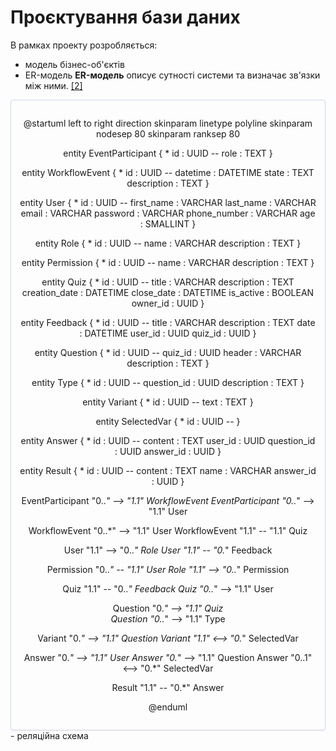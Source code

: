 # Проєктування бази даних

В рамках проекту розробляється: 
- модель бізнес-об'єктів 
- ER-модель
**ER-модель** описує сутності системи та визначає зв'язки між ними. [[2]](https://en.wikipedia.org/wiki/Entity%E2%80%93relationship_model)

<center style="
    border-radius:4px;
    border: 1px solid #cfd7e6;
    box-shadow: 0 1px 3px 0 rgba(89,105,129,.05), 0 1px 1px 0 rgba(0,0,0,.025);
    padding: 1em;"
>

@startuml
left to right direction
skinparam linetype polyline
skinparam nodesep 80
skinparam ranksep 80

entity EventParticipant {
    * id : UUID
    --
    role : TEXT
}

entity WorkflowEvent {
    * id : UUID
    --
    datetime : DATETIME
    state : TEXT
    description : TEXT
}

entity User {
    * id : UUID
    --
    first_name : VARCHAR
    last_name : VARCHAR
    email : VARCHAR
    password : VARCHAR
    phone_number : VARCHAR
    age : SMALLINT
}

entity Role {
    * id : UUID
    --
    name : VARCHAR
    description : TEXT
}

entity Permission {
    * id : UUID
    --
    name : VARCHAR
    description : TEXT
}

entity Quiz {
    * id : UUID
    --
    title : VARCHAR
    description : TEXT
    creation_date : DATETIME
    close_date : DATETIME
    is_active : BOOLEAN
    owner_id : UUID
}

entity Feedback {
    * id : UUID
    --
    title : VARCHAR
    description : TEXT
    date : DATETIME
    user_id : UUID
    quiz_id : UUID
}

entity Question {
    * id : UUID
    --
    quiz_id : UUID
    header : VARCHAR
    description : TEXT
}

entity Type {
    * id : UUID
    --
    question_id : UUID
    description : TEXT
}

entity Variant {
    * id : UUID
    --
    text : TEXT
}

entity SelectedVar {
    * id : UUID
    --
}

entity Answer {
    * id : UUID
    --
    content : TEXT
    user_id : UUID
    question_id : UUID
    answer_id : UUID
}

entity Result {
    * id : UUID
    --
    content : TEXT
    name : VARCHAR
    answer_id : UUID
}

EventParticipant "0..*" --> "1.1" WorkflowEvent
EventParticipant "0..*" --> "1.1" User

WorkflowEvent "0..*" --> "1.1" User
WorkflowEvent "1.1" -- "1.1" Quiz

User "1.1" --> "0..*" Role
User "1.1" -- "0.*" Feedback

Permission "0..*" -- "1.1" User
Role "1.1" --> "0..*" Permission

Quiz "1.1" -- "0..*" Feedback
Quiz "0..*" --> "1.1" User

Question "0.*" --> "1.1" Quiz  
Question "0..*" --> "1.1" Type

Variant "0.*" --> "1.1" Question
Variant "1.1" <--> "0.*" SelectedVar

Answer "0.*" --> "1.1" User
Answer "0.*" --> "1.1" Question
Answer "0..1" <--> "0.*" SelectedVar

Result "1.1" -- "0.*" Answer

@enduml

</center>
- реляційна схема

